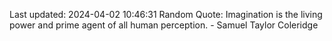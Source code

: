 Last updated: 2024-04-02 10:46:31
Random Quote: Imagination is the living power and prime agent of all human perception. - Samuel Taylor Coleridge